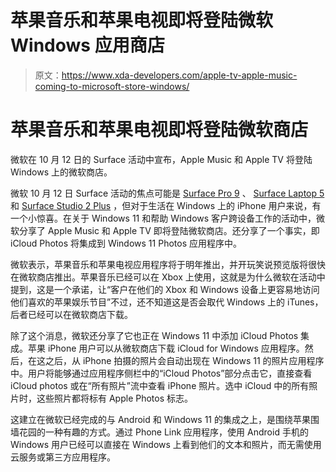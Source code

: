 # 苹果音乐和苹果电视即将登陆微软 Windows 应用商店

> 原文：<https://www.xda-developers.com/apple-tv-apple-music-coming-to-microsoft-store-windows/>

# 苹果音乐和苹果电视即将登陆微软商店

微软在 10 月 12 日的 Surface 活动中宣布，Apple Music 和 Apple TV 将登陆 Windows 上的微软商店。

微软 10 月 12 日 Surface 活动的焦点可能是 [Surface Pro 9](https://www.xda-developers.com/surface-pro-9/) 、 [Surface Laptop 5](https://www.xda-developers.com/surface-laptop-5/) 和 [Surface Studio 2 Plus](https://www.xda-developers.com/surface-studio-2-plus/) ，但对于生活在 Windows 上的 iPhone 用户来说，有一个小惊喜。在关于 Windows 11 和帮助 Windows 客户跨设备工作的活动中，微软分享了 Apple Music 和 Apple TV 即将登陆微软商店。还分享了一个事实，即 iCloud Photos 将集成到 Windows 11 Photos 应用程序中。

微软表示，苹果音乐和苹果电视应用程序将于明年推出，并开玩笑说预览版将很快在微软商店推出。苹果音乐已经可以在 Xbox 上使用，这就是为什么微软在活动中提到，这是一个承诺，让“客户在他们的 Xbox 和 Windows 设备上更容易地访问他们喜欢的苹果娱乐节目”不过，还不知道这是否会取代 Windows 上的 iTunes，后者已经可以在微软商店下载。

除了这个消息，微软还分享了它也正在 Windows 11 中添加 iCloud Photos 集成。苹果 iPhone 用户可以从微软商店下载 iCloud for Windows 应用程序。然后，在这之后，从 iPhone 拍摄的照片会自动出现在 Windows 11 的照片应用程序中。用户将能够通过应用程序侧栏中的“iCloud Photos”部分点击它，直接查看 iCloud photos 或在“所有照片”流中查看 iPhone 照片。选中 iCloud 中的所有照片时，这些照片都将标有 Apple Photos 标志。

这建立在微软已经完成的与 Android 和 Windows 11 的集成之上，是围绕苹果围墙花园的一种有趣的方式。通过 Phone Link 应用程序，使用 Android 手机的 Windows 用户已经可以直接在 Windows 上看到他们的文本和照片，而无需使用云服务或第三方应用程序。